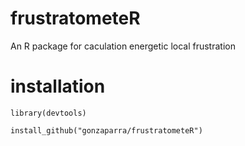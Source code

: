 # frustratometeR
An R package for caculation energetic local frustration

# installation 
`library(devtools)`

`install_github("gonzaparra/frustratometeR")`
